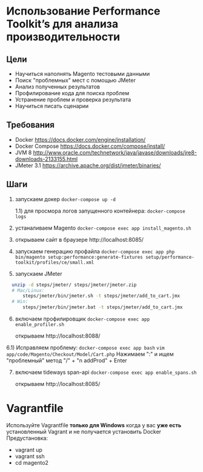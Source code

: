 # Использование Performance Toolkit’s для анализа производительности

## Цели
* Научиться наполнять Magento тестовыми данными​
* Поиск "проблемных" мест​ с помощью  JMeter
* Анализ полученных результатов​
* Профилирование кода для поиска проблем​
* Устранение проблем и проверка результата​
* Научиться писать сценарии

## Требования

* Docker https://docs.docker.com/engine/installation/ 
* Docker Compose https://docs.docker.com/compose/install/
* JVM 8 http://www.oracle.com/technetwork/java/javase/downloads/jre8-downloads-2133155.html
* JMeter 3.1 https://archive.apache.org/dist/jmeter/binaries/

## Шаги

1) запускаем докер
```docker-compose up -d```

    1.1) для просмора логов запущенного контейнера: ```docker-compose logs```

2) устаналиваем Magento 
```docker-compose exec app install_magento.sh```

3) открываем сайт в браузере http://localhost:8085/

4) запускаем генерацию  профайла
  ```docker-compose exec app php bin/magento setup:performance:generate-fixtures setup/performance-toolkit/profiles/ce/small.xml```

5) запускаем JMeter
  ```bash
    unzip -d steps/jmeter/ steps/jmeter/jmeter.zip
    # Mac/Linux:
        steps/jmeter/bin/jmeter.sh -t steps/jmeter/add_to_cart.jmx
    # Win:
        steps/jmeter/bin/jmeter.bat -t steps/jmeter/add_to_cart.jmx
  ```

6) включаем профилировщик
   ```docker-compose exec app enable_profiler.sh```

   открываем http://localhost:8088/

6.1) Исправляем проблему:
  ```docker-compose exec app bash```
  ```vim app/code/Magento/Checkout/Model/Cart.php```
  Нажимаем ":" и ищем "проблемный" метод "/" + "n addProd" + Enter

7) включаем tideways span-api
   ```docker-compose exec app enable_spans.sh```

   открываем http://localhost:8085/
   
   
# Vagrantfile

Используйте Vagrantfile **только для Windows** когда у вас **уже есть** установленный Vagrant и не получается установить Docker  
Предустановка:
* vagrant up
* vagrant ssh
* cd magento2
